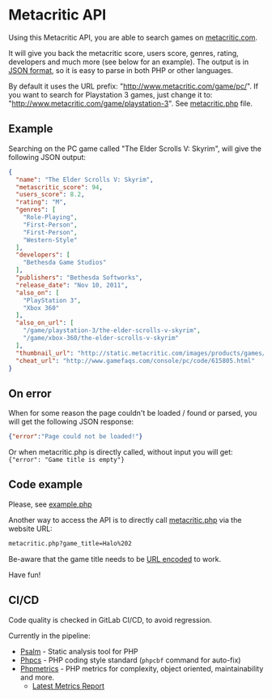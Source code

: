 # Metacritic API

Using this Metacritic API, you are able to search games on [metacritic.com](http://www.metacritic.com).

It will give you back the metacritic score, users score, genres, rating, developers and much more (see below for an example).
The output is in [JSON format](http://us.php.net/manual/en/function.json-decode.php), so it is easy to parse in both PHP or other languages.

By default it uses the URL prefix: "http://www.metacritic.com/game/pc/". If you want to search for Playstation 3 games, just change it to:
"http://www.metacritic.com/game/playstation-3". See [metacritic.php](metacritic.php) file.

## Example

Searching on the PC game called "The Elder Scrolls V: Skyrim", 
will give the following JSON output:

```json
{
  "name": "The Elder Scrolls V: Skyrim",
  "metascritic_score": 94,
  "users_score": 8.2,
  "rating": "M",
  "genres": [
    "Role-Playing",
    "First-Person",
    "First-Person",
    "Western-Style"
  ],
  "developers": [
    "Bethesda Game Studios"
  ],
  "publishers": "Bethesda Softworks",
  "release_date": "Nov 10, 2011",
  "also_on": [
    "PlayStation 3",
    "Xbox 360"
  ],
  "also_on_url": [
    "/game/playstation-3/the-elder-scrolls-v-skyrim",
    "/game/xbox-360/the-elder-scrolls-v-skyrim"
  ],
  "thumbnail_url": "http://static.metacritic.com/images/products/games/7/5988ee04196a686e107b46174f94a3ae-98.jpg",
  "cheat_url": "http://www.gamefaqs.com/console/pc/code/615805.html"
}
```

## On error

When for some reason the page couldn't be loaded / found or parsed, you will get the following JSON response:

```json
{"error":"Page could not be loaded!"}
```

Or when metacritic.php is directly called, without input you will get: `{"error": "Game title is empty"}`

## Code example

Please, see [example.php](example.php)

Another way to access the API is to directly call [metacritic.php](metacritic.php) via the website URL:
```sh
metacritic.php?game_title=Halo%202
```

Be-aware that the game title needs to be [URL encoded](https://www.w3schools.com/tags/ref_urlencode.asp) to work.

Have fun!

## CI/CD

Code quality is checked in GitLab CI/CD, to avoid regression.

Currently in the pipeline:

* [Psalm](https://psalm.dev/) - Static analysis tool for PHP
* [Phpcs](https://github.com/squizlabs/PHP_CodeSniffer) - PHP coding style standard (`phpcbf` command for auto-fix)
* [Phpmetrics](https://phpmetrics.github.io/PhpMetrics/) - PHP metrics for complexity, object oriented, maintainability and more.
  * [Latest Metrics Report](https://gitlab.melroy.org/melroy/metacritic_api/-/jobs/artifacts/master/file/report/index.html?job=phpmetrics)
